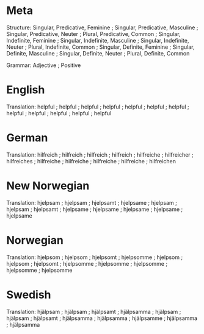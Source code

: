Meta
====

Structure: Singular, Predicative, Feminine ; Singular, Predicative, Masculine ; Singular, Predicative, Neuter ; Plural, Predicative, Common ;
           Singular, Indefinite, Feminine  ; Singular, Indefinite, Masculine  ; Singular, Indefinite, Neuter  ; Plural, Indefinite, Common  ;
           Singular, Definite, Feminine    ; Singular, Definite, Masculine    ; Singular, Definite, Neuter    ; Plural, Definite, Common

Grammar:   Adjective ; Positive



English
=======

Translation: helpful ; helpful ; helpful ; helpful ;
             helpful ; helpful ; helpful ; helpful ;
             helpful ; helpful ; helpful ; helpful



German
======

Translation: hilfreich  ; hilfreich   ; hilfreich   ; hilfreich   ;
             hilfreiche ; hilfreicher ; hilfreiches ; hilfreiche  ;
             hilfreiche ; hilfreiche  ; hilfreiche  ; hilfreichen



New Norwegian
=============

Translation: hjelpsam  ; hjelpsam  ; hjelpsamt ; hjelpsame ;
             hjelpsam  ; hjelpsam  ; hjelpsamt ; hjelpsame ;
             hjelpsame ; hjelpsame ; hjelpsame ; hjelpsame



Norwegian
=========

Translation: hjelpsom   ; hjelpsom   ; hjelpsomt  ; hjelpsomme ;
             hjelpsom   ; hjelpsom   ; hjelpsomt  ; hjelpsomme ;
             hjelpsomme ; hjelpsomme ; hjelpsomme ; hjelpsomme



Swedish
=======

Translation: hjälpsam   ; hjälpsam   ; hjälpsamt  ; hjälpsamma ;
             hjälpsam   ; hjälpsam   ; hjälpsamt  ; hjälpsamma ;
             hjälpsamma ; hjälpsamme ; hjälpsamma ; hjälpsamma
